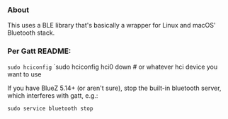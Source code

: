 
### About

This uses a BLE library that's basically a wrapper for Linux and macOS' Bluetooth stack.

### Per Gatt README:

`sudo hciconfig`
`sudo hciconfig hci0 down # or whatever hci device you want to use

If you have BlueZ 5.14+ (or aren't sure), stop the built-in bluetooth server, which interferes with gatt, e.g.:

`sudo service bluetooth stop`

